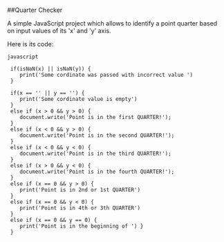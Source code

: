 ##Quarter Checker

<span>A simple JavaScript project which allows
 to identify a point quarter based on input 
 values of its 'x' and 'y' axis.</span>


Here is its code:

``` 
javascript

 if(isNaN(x) || isNaN(y)) {
    print('Some cordinate was passed with incorrect value ')
 }
 
 if(x == '' || y == '') {
    print('Some cordinate value is empty')
 }
 else if (x > 0 && y > 0) {
    document.write('Point is in the first QUARTER!');
 }
 else if (x < 0 && y > 0) {
    document.write('Point is in the second QUARTER!');
 }
 else if (x < 0 && y < 0) {
    document.write('Point is in the third QUARTER!');
 }
 else if (x > 0 && y < 0) {
    document.write('Point is in the fourth QUARTER!');
 }
 else if (x == 0 && y > 0) {
    print('Point is in 2nd or 1st QUARTER')
 }
 else if (x == 0 && y < 0) {
    print('Point is in 4th or 3th QUARTER')
 }
 else if (x == 0 && y == 0) {
    print('Point is in the beginning of ') }
 }

```